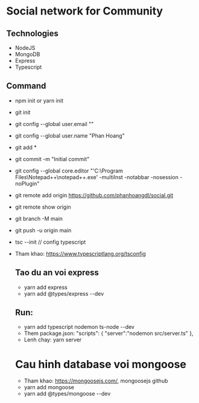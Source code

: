 # Social network for Community

## Technologies
- NodeJS
- MongoDB
- Express
- Typescript

## Command 
- npm init or yarn init
- git init
- git config --global user.email ""
- git config --global user.name "Phan Hoang"
- git add *
- git commit -m "Initial commit"
- git config --global core.editor "'C:\Program Files\Notepad++\notepad++.exe' -multiInst -notabbar -nosession -noPlugin"
- git remote add origin https://github.com/phanhoangdl/social.git
- git remote show origin
- git branch -M main
- git push -u origin main
- tsc --init // config typescript
- Tham khao: https://www.typescriptlang.org/tsconfig
  
  ## Tao du an voi express
  - yarn add express
  - yarn add @types/express --dev
  
  ## Run:
  - yarn add typescript nodemon ts-node --dev
  - Them package.json: 
    "scripts": {
      "server":"nodemon src/server.ts"
    },
  - Lenh chay: yarn server
  
  # Cau hinh database voi mongoose
  - Tham khao: https://mongoosejs.com/, mongoosejs github
  - yarn add mongoose
  - yarn add @types/mongoose --dev